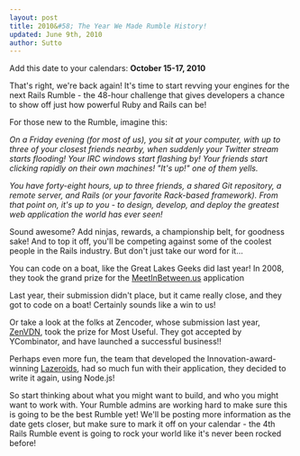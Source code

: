 ```yaml
---
layout: post
title: 2010&#58; The Year We Made Rumble History!
updated: June 9th, 2010
author: Sutto
---
```


Add this date to your calendars: **October 15-17, 2010**

That's right, we're back again! It's time to start revving your engines for the next Rails Rumble - the 48-hour challenge that gives developers a chance to show off just how powerful Ruby and Rails can be!

For those new to the Rumble, imagine this:

*On a Friday evening (for most of us), you sit at your computer, with up to three of your closest friends nearby, when suddenly your Twitter stream starts flooding! Your IRC windows start flashing by! Your friends start clicking rapidly on their own machines! "It's up!" one of them yells.*

*You have forty-eight hours, up to three friends, a shared Git repository, a remote server, and Rails (or your favorite Rack-based framework). From that point on, it's up to you - to design, develop, and deploy the greatest web application the world has ever seen!*

Sound awesome? Add ninjas, rewards, a championship belt, for goodness sake! And to top it off, you'll be competing against some of the coolest people in the Rails industry. But don't just take our word for it...

You can code on a boat, like the Great Lakes Geeks did last year! In 2008, they took the grand prize for the <a href="http://meetinbetween.us/">MeetInBetween.us</a> application

Last year, their submission didn't place, but it came really close, and they got to code on a boat! Certainly sounds like a win to us!

Or take a look at the folks at Zencoder, whose submission last year, <a href="http://zencoder.com/">ZenVDN</a>, took the prize for Most Useful. They got accepted by YCombinator, and have launched a successful business!!

Perhaps even more fun, the team that developed the Innovation-award-winning <a href="http://lazeroids.com/">Lazeroids</a>, had so much fun with their application, they decided to write it again, using Node.js!

So start thinking about what you might want to build, and who you might want to work with. Your Rumble admins are working hard to make sure this is going to be the best Rumble yet! We'll be posting more information as the date gets closer, but make sure to mark it off on your calendar - the 4th Rails Rumble event is going to rock your world like it's never been rocked before!
